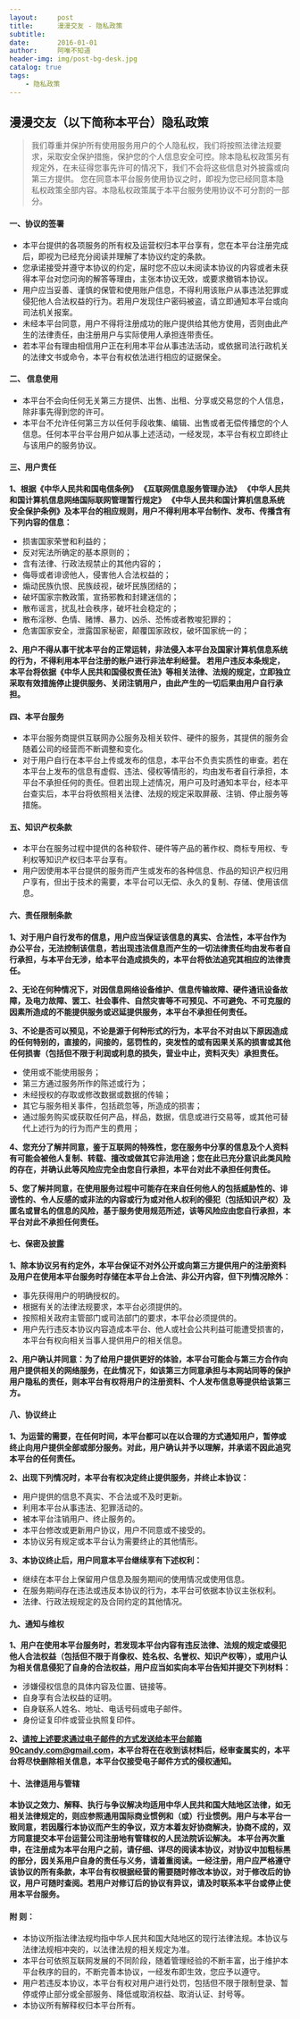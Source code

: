 ```yaml
---
layout:     post
title:      漫漫交友 - 隐私政策
subtitle:   
date:       2016-01-01
author:     阿唯不知道
header-img: img/post-bg-desk.jpg
catalog: true
tags:
    - 隐私政策
---
```


## 漫漫交友（以下简称本平台）隐私政策

 > 我们尊重并保护所有使用服务用户的个人隐私权，我们将按照法律法规要求，采取安全保护措施，保护您的个人信息安全可控。除本隐私权政策另有规定外，在未征得您事先许可的情况下，我们不会将这些信息对外披露或向第三方提供。 您在同意本平台服务使用协议之时，即视为您已经同意本隐私权政策全部内容。本隐私权政策属于本平台服务使用协议不可分割的一部分。

#### 一、协议的签署

* 本平台提供的各项服务的所有权及运营权归本平台享有，您在本平台注册完成后，即视为已经充分阅读并理解了本协议约定的条款。
* 您承诺接受并遵守本协议的约定，届时您不应以未阅读本协议的内容或者未获得本平台对您问询的解答等理由，主张本协议无效，或要求撤销本协议。
* 用户应当妥善、谨慎的保管和使用账户信息，不得利用该账户从事违法犯罪或侵犯他人合法权益的行为。若用户发现住户密码被盗，请立即通知本平台或向司法机关报案。
* 未经本平台同意，用户不得将注册成功的账户提供给其他方使用，否则由此产生的法律责任，由注册用户与实际使用人承担连带责任。
* 若本平台有理由相信用户正在利用本平台从事违法活动，或依据司法行政机关的法律文书或命令，本平台有权依法进行相应的证据保全。

####  二、 信息使用

* 本平台不会向任何无关第三方提供、出售、出租、分享或交易您的个人信息，除非事先得到您的许可。
* 本平台不允许任何第三方以任何手段收集、编辑、出售或者无偿传播您的个人信息。任何本平台平台用户如从事上述活动，一经发现，本平台有权立即终止与该用户的服务协议。

#### 三、用户责任

**1、根据《中华人民共和国电信条例》 《互联网信息服务管理办法》 《中华人民共和国计算机信息网络国际联网管理暂行规定》 《中华人民共和国计算机信息系统安全保护条例》及本平台的相应规则，用户不得利用本平台制作、发布、传播含有下列内容的信息：**

* 损害国家荣誉和利益的；
* 反对宪法所确定的基本原则的；
* 含有法律、行政法规禁止的其他内容的；
* 侮辱或者诽谤他人，侵害他人合法权益的；
* 煽动民族仇恨、民族歧视，破坏民族团结的；
* 破坏国家宗教政策，宣扬邪教和封建迷信的；
* 散布谣言，扰乱社会秩序，破坏社会稳定的；
* 散布淫秽、色情、赌博、暴力、凶杀、恐怖或者教唆犯罪的；
* 危害国家安全，泄露国家秘密，颠覆国家政权，破坏国家统一的；


**2、用户不得从事干扰本平台的正常运转，非法侵入本平台及国家计算机信息系统的行为，不得利用本平台注册的账户进行非法牟利经营。
若用户违反本条规定，本平台将依据《中华人民共和国侵权责任法》等相关法律、法规的规定，立即独立采取有效措施停止提供服务、关闭注销用户，由此产生的一切后果由用户自行承担。**

#### 四、本平台服务
* 本平台服务商提供互联网办公服务及相关软件、硬件的服务，其提供的服务会随着公司的经营而不断调整和变化。
* 对于用户自行在本平台上传或发布的信息，本平台不负责实质性的审查。若在本平台上发布的信息有虚假、违法、侵权等情形的，均由发布者自行承担，本平台不承担任何的责任。但若出现上述情况，用户可及时通知本平台，经本平台查实后，本平台将依照相关法律、法规的规定采取屏蔽、注销、停止服务等措施。

#### 五、知识产权条款
* 本平台在服务过程中提供的各种软件、硬件等产品的著作权、商标专用权、专利权等知识产权归本平台享有。
* 用户因使用本平台提供的服务而产生或发布的各种信息、作品的知识产权归用户享有，但出于技术的需要，本平台可以无偿、永久的复制、存储、使用该信息。

#### 六、责任限制条款

**1、对于用户自行发布的信息，用户应当保证该信息的真实、合法性，本平台作为办公平台，无法控制该信息，若出现违法信息而产生的一切法律责任均由发布者自行承担，与本平台无涉，给本平台造成损失的，本平台将依法追究其相应的法律责任。**

**2、无论在何种情况下，对因信息网络设备维护、信息传输故障、硬件通讯设备故障，及电力故障、罢工、社会事件、自然灾害等不可预见、不可避免、不可克服的因素所造成的不能提供服务或迟延提供服务，本平台不承担任何责任。**

**3、不论是否可以预见，不论是源于何种形式的行为，本平台不对由以下原因造成的任何特别的，直接的，间接的，惩罚性的，突发性的或有因果关系的损害或其他任何损害（包括但不限于利润或利息的损失，营业中止，资料灭失）承担责任。**

* 使用或不能使用服务；
* 第三方通过服务所作的陈述或行为；
* 未经授权的存取或修改数据或数据的传输；
* 其它与服务相关事件，包括疏忽等，所造成的损害；
* 通过服务购买或获取任何产品，样品，数据，信息或进行交易等，或其他可替代上述行为的行为而产生的费用；

**4、您充分了解并同意，鉴于互联网的特殊性，您在服务中分享的信息及个人资料有可能会被他人复制、转载、擅改或做其它非法用途；您在此已充分意识此类风险的存在，并确认此等风险应完全由您自行承担，本平台对此不承担任何责任。**

**5、您了解并同意，在使用服务过程中可能存在来自任何他人的包括威胁性的、诽谤性的、令人反感的或非法的内容或行为或对他人权利的侵犯（包括知识产权）及匿名或冒名的信息的风险，基于服务使用规范所述，该等风险应由您自行承担，本平台对此不承担任何责任。**

#### 七、保密及披露

**1、除本协议另有约定外，本平台保证不对外公开或向第三方提供用户的注册资料及用户在使用本平台服务时存储在本平台上合法、非公开内容，但下列情况除外：**

* 事先获得用户的明确授权的。
* 根据有关的法律法规要求，本平台必须提供的。
* 按照相关政府主管部门或司法部门的要求，本平台必须提供的。
* 用户先行违反本协议内容造成本平台、他人或社会公共利益可能遭受损害的，本平台有权向相关当事人提供用户的相关信息。

**2、用户确认并同意：为了给用户提供更好的体验，本平台可能会与第三方合作向用户提供相关的网络服务，在此情况下，如该第三方同意承担与本网站同等的保护用户隐私的责任，则本平台有权将用户的注册资料、个人发布信息等提供给该第三方。**

#### 八、协议终止

**1、为运营的需要，在任何时间，本平台都可以在以合理的方式通知用户，暂停或终止向用户提供全部或部分服务。对此，用户确认并予以理解，并承诺不因此追究本平台的任何责任。**

**2、出现下列情况时，本平台有权决定终止提供服务，并终止本协议：**

* 用户提供的信息不真实、不合法或不及时更新。
* 利用本平台从事违法、犯罪活动的。
* 被本平台注销用户、终止服务的。
* 本平台修改或更新用户协议，用户不同意或不接受的。
* 本协议另有规定或本平台认为需要终止的其他情形。

**3、本协议终止后，用户同意本平台继续享有下述权利：**

* 继续在本平台上保留用户信息及服务期间的使用情况或使用信息。
* 在服务期间存在违法或违反本协议的行为，本平台可依据本协议主张权利。
* 法律、行政法规规定的及合同约定的其他情况。

#### 九、通知与维权

**1、用户在使用本平台服务时，若发现本平台内容有违反法律、法规的规定或侵犯他人合法权益（包括但不限于肖像权、姓名权、名誉权、知识产权等），或用户认为相关信息侵犯了自身的合法权益，用户应当如实向本平台告知并提交下列材料：**

* 涉嫌侵权信息的具体内容及位置、链接等。
* 自身享有合法权益的证明。
* 自身联系人姓名、地址、电话号码或电子邮件。
* 身份证复印件或营业执照复印件。

**2、请按上述要求通过电子邮件的方式发送给本平台邮箱90candy.com@gmail.com，本平台将在在收到该材料后，经审查属实的，本平台将尽快删除相关信息，本平台仅接受电子邮件方式的侵权通知。**

#### 十、法律适用与管辖

**本协议之效力、解释、执行与争议解决均适用中华人民共和国大陆地区法律，如无相关法律规定的，则应参照通用国际商业惯例和（或）行业惯例。用户与本平台一致同意，若因履行本协议而产生的争议，双方本着友好协商解决，协商不成的，双方同意提交本平台运营公司注册地有管辖权的人民法院诉讼解决。 本平台再次重申，在注册成为本平台用户之前，请仔细、详尽的阅读本协议，对协议中加粗标黑的部分，因关系用户自身的责任与义务，请着重阅读。一经注册，用户应严格遵守该协议的所有条款，本平台有权根据经营的需要随时修改本协议，对于修改后的协议，用户可随时查阅。若用户对修订后的协议有异议，请及时联系本平台或停止使用本平台服务。**

#### 附 则：

* 本协议所指法律法规均指中华人民共和国大陆地区的现行法律法规。本协议与法律法规相冲突的，以法律法规的相关规定为准。
* 本平台可依照互联网发展的不同阶段，随着管理经验的不断丰富，出于维护本平台秩序的目的，不断完善本协议，一经发布即生效，您应予以遵守。
* 用户若违反本协议，本平台有权对用户进行处罚，包括但不限于限制登录、暂停或停止部分或全部服务、降低或取消权益、取消认证、封号等。
* 本协议所有解释权归本平台所有。
 